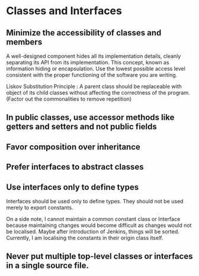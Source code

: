 # Classes and Interfaces

## Minimize the accessibility of classes and members

A well-designed component hides all its implementation details, cleanly separating its API from its implementation. This concept, known as 
information hiding or encapsulation.
Use the lowest possible access level consistent with the proper functioning of the software you are writing.

Liskov Substitution Principle : A parent class should be replaceable with object of its child classes without
affecting the correctness of the program. (Factor out the commonalities to remove repetition)

## In public classes, use accessor methods like getters and setters and not public fields

## Favor composition over inheritance

## Prefer interfaces to abstract classes

## Use interfaces only to define types

Interfaces should be used only to define types. They should not be used merely to export constants.

On a side note, I cannot maintain a common constant class or Interface because maintaining changes
would become difficult as changes would not be localised. Maybe after introduction of Jenkins,
things will be sorted. Currently, I am localising the constants in their origin class itself.

## Never put multiple top-level classes or interfaces in a single source file.

